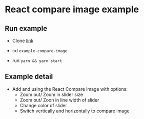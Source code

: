 # React compare image example

## Run example

- Clone [link](https://github.com/nhanhuynh-agilityio/example-compare-image)

- cd `example-compare-image`

- run `yarn && yarn start`

## Example detail

- Add and using the React Compare image with options:
    + Zoom out/ Zoom in slider size
    + Zoom out/ Zoon in line width of slider
    + Change color of slider
    + Switch vertically and horizontally to compare image